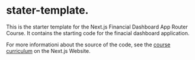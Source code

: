 
# stater-template.


This is the starter template for the Next.js Financial Dashboard App Router Course. It contains the starting code for the finacial dashboard application.

For more informationi about the source of the code, see the [course curriculum](https://nextjs.org/learn) on the Next.js Website.
